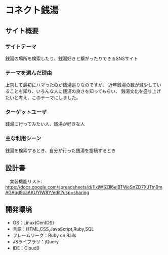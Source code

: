 # コネクト銭湯

## サイト概要
### サイトテーマ
銭湯の場所を検索したり、銭湯好きと繋がったりできるSNSサイト

### テーマを選んだ理由
上京して最初にハマったのが銭湯巡りなのですが、
近年銭湯の数が減少していることを知り、いろんな人に銭湯の良さを知ってもらい、
銭湯文化を盛り上げたいと考え、このテーマにしました。

### ターゲットユーザ
銭湯に行ってみたい人、銭湯が好きな人

### 主な利用シーン
銭湯を検索するとき、自分が行った銭湯を投稿するとき

## 設計書
　実装機能リスト: https://docs.google.com/spreadsheets/d/1IxjWSZIl6ejBTWeSnZD7XJTtn9mAGAqd9caAKUYlW8Y/edit?usp=sharing

## 開発環境
- OS：Linux(CentOS)
- 言語：HTML,CSS,JavaScript,Ruby,SQL
- フレームワーク：Ruby on Rails
- JSライブラリ：jQuery
- IDE：Cloud9

